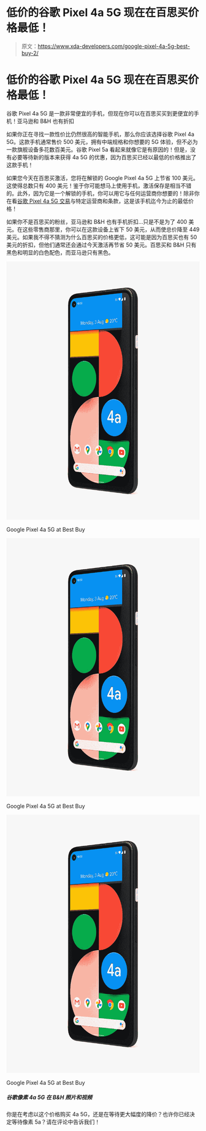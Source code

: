# 低价的谷歌 Pixel 4a 5G 现在在百思买价格最低！

> 原文：<https://www.xda-developers.com/google-pixel-4a-5g-best-buy-2/>

# 低价的谷歌 Pixel 4a 5G 现在在百思买价格最低！

谷歌 Pixel 4a 5G 是一款非常便宜的手机，但现在你可以在百思买买到更便宜的手机！亚马逊和 B&H 也有折扣

如果你正在寻找一款性价比仍然很高的智能手机，那么你应该选择谷歌 Pixel 4a 5G。这款手机通常售价 500 美元，拥有中端规格和你想要的 5G 体验，但不必为一款旗舰设备多花数百美元。谷歌 Pixel 5a 看起来就像它是有原因的！但是，没有必要等待新的版本来获得 4a 5G 的优惠，因为百思买已经以最低的价格推出了这款手机！

如果您今天在百思买激活，您将在解锁的 Google Pixel 4a 5G 上节省 100 美元。这使得总数只有 400 美元！鉴于你可能想马上使用手机，激活保存是相当不错的。此外，因为它是一个解锁的手机，你可以用它与任何运营商你想要的！除非你在看[谷歌 Pixel 4a 5G 交易](https://www.xda-developers.com/best-google-pixel-4a-5g-deals/)与特定运营商和条款，这是该手机迄今为止的最低价格！

如果你不是百思买的粉丝，亚马逊和 B&H 也有手机折扣...只是不是为了 400 美元。在这些零售商那里，你可以在这款设备上省下 50 美元，从而使总价降至 449 美元。如果我不得不猜测为什么百思买的价格更低，这可能是因为百思买也有 50 美元的折扣，但他们通常还会通过今天激活再节省 50 美元。百思买和 B&H 只有黑色和明显的白色配色，而亚马逊只有黑色。

 <picture>![](img/70f3b9eb8b7abac34a453f9339532af7.png)</picture> 

Google Pixel 4a 5G at Best Buy

 <picture>![](img/70f3b9eb8b7abac34a453f9339532af7.png)</picture> 

Google Pixel 4a 5G at Best Buy

 <picture>![](img/70f3b9eb8b7abac34a453f9339532af7.png)</picture> 

Google Pixel 4a 5G at Best Buy

##### 谷歌像素 4a 5G 在 B&H 照片和视频

你是在考虑以这个价格购买 4a 5G，还是在等待更大幅度的降价？也许你已经决定等待像素 5a？请在评论中告诉我们！
